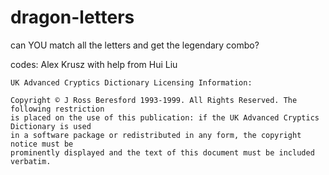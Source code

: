 # dragon-letters
can YOU match all the letters and get the legendary combo?

codes: Alex Krusz with help from Hui Liu

    UK Advanced Cryptics Dictionary Licensing Information:

    Copyright © J Ross Beresford 1993-1999. All Rights Reserved. The following restriction
    is placed on the use of this publication: if the UK Advanced Cryptics Dictionary is used
    in a software package or redistributed in any form, the copyright notice must be
    prominently displayed and the text of this document must be included verbatim.
